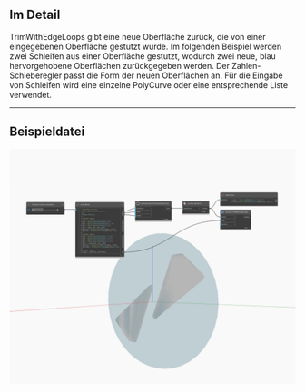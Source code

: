 ## Im Detail
TrimWithEdgeLoops gibt eine neue Oberfläche zurück, die von einer eingegebenen Oberfläche gestutzt wurde. Im folgenden Beispiel werden zwei Schleifen aus einer Oberfläche gestutzt, wodurch zwei neue, blau hervorgehobene Oberflächen zurückgegeben werden. Der Zahlen-Schieberegler passt die Form der neuen Oberflächen an. Für die Eingabe von Schleifen wird eine einzelne PolyCurve oder eine entsprechende Liste verwendet.
___
## Beispieldatei

![TrimWithEdgeLoops](./Autodesk.DesignScript.Geometry.Surface.TrimWithEdgeLoops_img.jpg)

